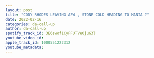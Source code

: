 ```yaml
---
layout: post
title: "CODY RHODES LEAVING AEW , STONE COLD HEADING TO MANIA ?"
date: 2022-02-16
categories: da-call-up
author: da-call-up
spotify_track_id: 3E6swof1CyFFUTVeOjuG3l
youtube_video_id: 
apple_track_id: 1000551222312
youtube_metadata: 
---
```

